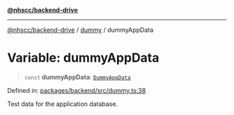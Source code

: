 [**@nhscc/backend-drive**](../../README.md)

***

[@nhscc/backend-drive](../../README.md) / [dummy](../README.md) / dummyAppData

# Variable: dummyAppData

> `const` **dummyAppData**: [`DummyAppData`](../type-aliases/DummyAppData.md)

Defined in: [packages/backend/src/dummy.ts:38](https://github.com/nhscc/drive.api.hscc.bdpa.org/blob/14391c7d4b0a42834d6c5f1ebd8fcde34a9bede8/packages/backend/src/dummy.ts#L38)

Test data for the application database.
